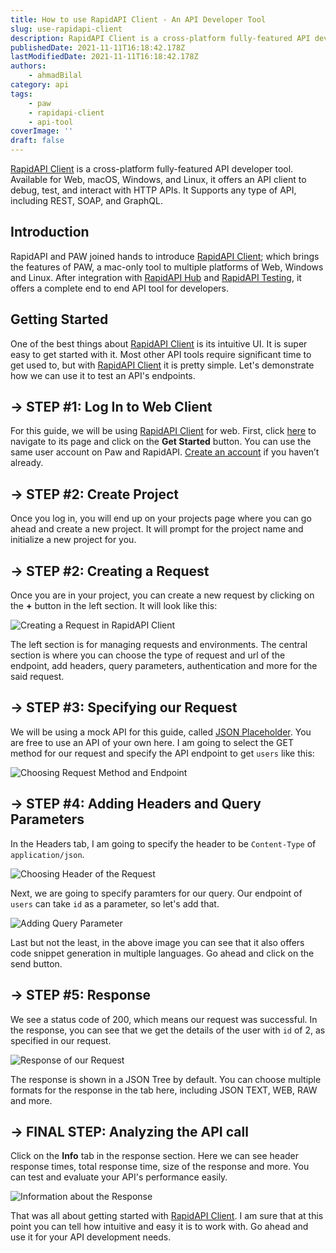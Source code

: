 ```yaml
---
title: How to use RapidAPI Client - An API Developer Tool
slug: use-rapidapi-client
description: RapidAPI Client is a cross-platform fully-featured API developer tool. Available for Web, macOS, Windows, and Linux, it offers an API client to debug, test, and interact with HTTP APIs.
publishedDate: 2021-11-11T16:18:42.178Z
lastModifiedDate: 2021-11-11T16:18:42.178Z
authors:
    - ahmadBilal
category: api
tags:
    - paw
    - rapidapi-client
    - api-tool
coverImage: ''
draft: false
---
```


<Lead>

[RapidAPI Client](https://RapidAPI.com/products/api-design?utm_source=RapidAPI.com/guides&utm_medium=DevRel&utm_campaign=DevRel) is a cross-platform fully-featured API developer tool. Available for Web, macOS, Windows, and Linux, it offers an API client to debug, test, and interact with HTTP APIs. It Supports any type of API, including REST, SOAP, and GraphQL.

</Lead>

## Introduction

RapidAPI and PAW joined hands to introduce [RapidAPI Client](https://RapidAPI.com/products/api-design?utm_source=RapidAPI.com/guides&utm_medium=DevRel&utm_campaign=DevRel); which brings the features of PAW, a mac-only tool to multiple platforms of Web, Windows and Linux. After integration with [RapidAPI Hub](https://RapidAPI.com/hub?utm_source=RapidAPI.com/guides&utm_medium=DevRel&utm_campaign=DevRel) and [RapidAPI Testing](https://rapidapi.com/products/api-testing/?utm_source=RapidAPI.com/guides&utm_medium=DevRel&utm_campaign=DevRel), it offers a complete end to end API tool for developers.

## Getting Started

One of the best things about [RapidAPI Client](https://RapidAPI.com/products/api-design?utm_source=RapidAPI.com/guides&utm_medium=DevRel&utm_campaign=DevRel) is its intuitive UI. It is super easy to get started with it. Most other API tools require significant time to get used to, but with [RapidAPI Client](https://RapidAPI.com/products/api-design?utm_source=RapidAPI.com/guides&utm_medium=DevRel&utm_campaign=DevRel) it is pretty simple. Let's demonstrate how we can use it to test an API's endpoints.

## → STEP #1: Log In to Web Client

For this guide, we will be using [RapidAPI Client](https://RapidAPI.com/products/api-design?utm_source=RapidAPI.com/guides&utm_medium=DevRel&utm_campaign=DevRel) for web. First, click [here](https://rapidapi.com/products/api-design/?utm_source=RapidAPI.com/guides&utm_medium=DevRel&utm_campaign=DevRel) to navigate to its page and click on the **Get Started** button. You can use the same user account on Paw and RapidAPI. [Create an account](https://RapidAPI.com/auth/sign-up?utm_source=RapidAPI.com/guides&utm_medium=DevRel&utm_campaign=DevRel) if you haven’t already.

## → STEP #2: Create Project

Once you log in, you will end up on your projects page where you can go ahead and create a new project. It will prompt for the project name and initialize a new project for you.

## → STEP #2: Creating a Request

Once you are in your project, you can create a new request by clicking on the **+** button in the left section. It will look like this:

![Creating a Request in RapidAPI Client](https://raw.githubusercontent.com/RapidAPI/DevRel-Stack-Data/production/guides/posts/use-rapidapi-client/images/new-request.png)

The left section is for managing requests and environments. The central section is where you can choose the type of request and url of the endpoint, add headers, query parameters, authentication and more for the said request.

## → STEP #3: Specifying our Request

We will be using a mock API for this guide, called [JSON Placeholder](https://jsonplaceholder.typicode.com/). You are free to use an API of your own here. I am going to select the GET method for our request and specify the API endpoint to get `users` like this:

![Choosing Request Method and Endpoint](https://raw.githubusercontent.com/RapidAPI/DevRel-Stack-Data/production/guides/posts/use-rapidapi-client/images/endpoint.png)

## → STEP #4: Adding Headers and Query Parameters

In the Headers tab, I am going to specify the header to be `Content-Type` of `application/json`.

![Choosing Header of the Request](https://raw.githubusercontent.com/RapidAPI/DevRel-Stack-Data/production/guides/posts/use-rapidapi-client/images/header.png)

Next, we are going to specify paramters for our query. Our endpoint of `users` can take `id` as a parameter, so let's add that.

![Adding Query Parameter](https://raw.githubusercontent.com/RapidAPI/DevRel-Stack-Data/production/guides/posts/use-rapidapi-client/images/query-params.png)

Last but not the least, in the above image you can see that it also offers code snippet generation in multiple languages. Go ahead and click on the send button.

## → STEP #5: Response

We see a status code of 200, which means our request was successful. In the response, you can see that we get the details of the user with `id` of 2, as specified in our request.

![Response of our Request](https://raw.githubusercontent.com/RapidAPI/DevRel-Stack-Data/production/guides/posts/use-rapidapi-client/images/response.png)

The response is shown in a JSON Tree by default. You can choose multiple formats for the response in the tab here, including JSON TEXT, WEB, RAW and more.

## → FINAL STEP: Analyzing the API call

Click on the **Info** tab in the response section. Here we can see  header response times, total response time, size of the response and more. You can test and evaluate your API's performance easily.

![Information about the Response ](https://raw.githubusercontent.com/RapidAPI/DevRel-Stack-Data/production/guides/posts/use-rapidapi-client/images/response-info.png)

That was all about getting started with [RapidAPI Client](https://RapidAPI.com/products/api-design?utm_source=RapidAPI.com/guides&utm_medium=DevRel&utm_campaign=DevRel). I am sure that at this point you can tell how intuitive and easy it is to work with. Go ahead and use it for your API development needs.
